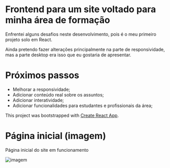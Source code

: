 # Frontend para um site voltado para minha área de formação

Enfrentei alguns desafios neste desenvolvimento, pois é o meu primeiro projeto solo em React.

Ainda pretendo fazer alterações principalmente na parte de responsividade, mas a parte desktop era isso que eu gostaria de apresentar.

# Próximos passos

* Melhorar a responsividade;
* Adicionar conteúdo real sobre os assuntos;
* Adicionar interatividade;
* Adicionar funcionalidades para estudantes e profissionais da área;

This project was bootstrapped with [Create React App](https://github.com/facebook/create-react-app).

# Página inicial (imagem)

<p>Página inicial do site em funcionamento</p>

<img src="./src/assts/images/site-engenharia.png" alt="imagem">